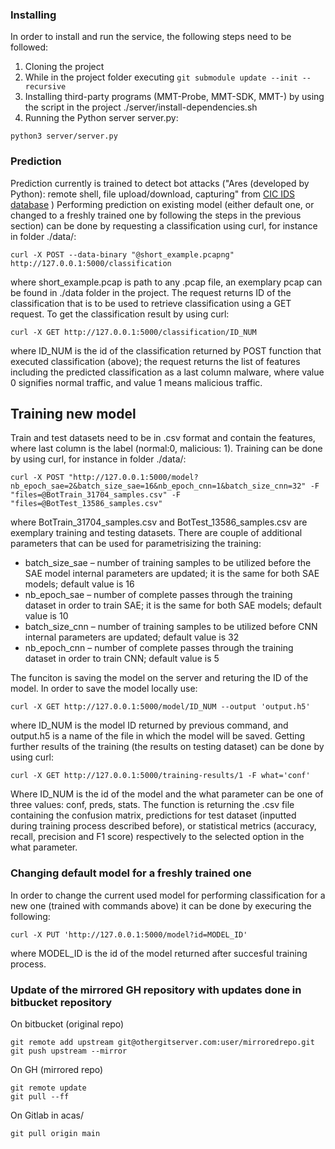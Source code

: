 ### Installing

In order to install and run the service, the following steps need to be followed:
1. Cloning the project
2. While in the project folder executing `git submodule update --init --recursive`
3. Installing third-party programs (MMT-Probe, MMT-SDK, MMT-) by using the script in the project ./server/install-dependencies.sh
4. Running the Python server server.py:
```
python3 server/server.py
```

### Prediction
Prediction currently is trained to detect bot attacks ("Ares (developed by Python): remote shell, file upload/download, capturing" from [CIC IDS database](https://www.unb.ca/cic/datasets/ids-2018.html) )
Performing prediction on existing model (either default one, or changed to a freshly trained one by following the steps in the previous section) can be done by requesting a classification using curl, for instance in folder ./data/:
```
curl -X POST --data-binary "@short_example.pcapng" http://127.0.0.1:5000/classification
```
where short_example.pcap is path to any .pcap file, an exemplary pcap can be found in ./data folder in the project. The request returns ID of the classification that is to be used to retrieve classification using a GET request.
To get the classification result by using curl:
```
curl -X GET http://127.0.0.1:5000/classification/ID_NUM
```
where ID_NUM is the id of the classification returned by POST function that executed classification (above); the request returns the list of features including the predicted classification as a last column malware, where value 0 signifies normal traffic, and value 1 means malicious traffic.


## Training new model
Train and test datasets need to be in .csv format and contain the features, where last column is the label (normal:0, malicious: 1). Training can be done by using curl, for instance in folder ./data/:
```
curl -X POST "http://127.0.0.1:5000/model?nb_epoch_sae=2&batch_size_sae=16&nb_epoch_cnn=1&batch_size_cnn=32" -F "files=@BotTrain_31704_samples.csv" -F "files=@BotTest_13586_samples.csv"
```
where BotTrain_31704_samples.csv and BotTest_13586_samples.csv are exemplary training and testing datasets. There are couple of additional parameters that can be used for parametrisizing the training:

- batch_size_sae – number of training samples to be utilized before the SAE model internal parameters are updated; it is the same for both SAE models; default value is 16
- nb_epoch_sae – number of complete passes through the training dataset in order to train SAE; it is the same for both SAE models; default value is 10
- batch_size_cnn – number of training samples to be utilized before CNN internal parameters are updated; default value is 32
- nb_epoch_cnn – number of complete passes through the training dataset in order to train CNN; default value is 5

The funciton is saving the model on the server and returing the ID of the model. In order to save the model locally use:
```
curl -X GET http://127.0.0.1:5000/model/ID_NUM --output 'output.h5'
```

where ID_NUM is the model ID returned by previous command, and output.h5 is a name of the file in which the model will be saved.
Getting further results of the training (the results on testing dataset) can be done by using curl:
```
curl -X GET http://127.0.0.1:5000/training-results/1 -F what='conf'
```

Where ID_NUM is the id of the model and the what parameter can be one of three values: conf, preds, stats. The function is returning the .csv file containing the confusion matrix, predictions for test dataset (inputted during training process described before), or statistical metrics (accuracy, recall, precision and F1 score) respectively to the selected option in the what parameter.

### Changing default model for a freshly trained one
In order to change the current used model for performing classification for a new one (trained with commands above) it can be done by execuring the following:
```
curl -X PUT 'http://127.0.0.1:5000/model?id=MODEL_ID'
```

where MODEL_ID is the id of the model returned after succesful training process.


### Update of the mirrored GH repository with updates done in bitbucket repository

On bitbucket (original repo)

```
git remote add upstream git@othergitserver.com:user/mirroredrepo.git
git push upstream --mirror
```

On GH (mirrored repo)

```
git remote update
git pull --ff
```

On Gitlab in acas/

```
git pull origin main
```
